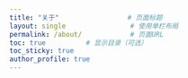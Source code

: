 ```yaml
---
title: "关于"                 # 页面标题
layout: single                # 使用单栏布局
permalink: /about/            # 页面URL
toc: true          # 显示目录（可选）
toc_sticky: true  
author_profile: true
---
```



